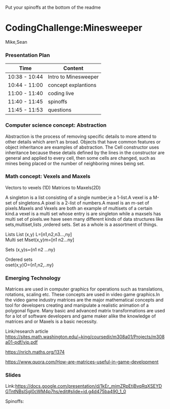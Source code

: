 Put your spinoffs at the bottom of the readme
# CodingChallenge:Minesweeper
Mike,Sean

### Presentation Plan

| Time           | Content                 |
| -------------  | -------------           |
| 10:38 - 10:44  | Intro  to Minesweeper   |         
| 10:44 - 11:00  | concept explantions     |
| 11:00 - 11:40  | coding live             |
| 11:40 - 11:45  | spinoffs                |
| 11:45 - 11:53  | questions               |

### Computer science concept: Abstraction

Abstraction is the process of removing specific details to more attend to other details which aren’t as broad. Objects that have common features or object inheritance are examples of abstraction. The Cell constructor uses inheritance because these details defined by the lines in the constructor are general and applied to every cell, then some cells are changed, such as mines being placed or the number of neighboring mines being set.

### Math concept: Vexels and Maxels
Vectors to vexels (1D)
Matrices to Maxels(2D)

A singleton is a list consisting of a single number,ie a 1-list.A vexel is a M-set of singletons.A pixel is a 2-list of numbers.A maxel is an m-set of pixels.Maxels and Vexels are both an example of multisets of a certain kind.a vexel is a multi set whose entry is are singleton while a maxsels has multi set of pixels.we have seen many different  kinds of data structures like sets,multiset,lists ,ordered sets. Set as a whole is a assortment of things.

Lists 
List (x,y) L=[n1,n2,n3…,ny]                      
Multi set Mset(x,y)m=[n1 n2...ny]

Sets 
(x,y)s={n1 n2 ...ny}


Ordered sets                                    
oset(x,y)O={n1,n2,..ny}


### Emerging Technology
Matrices are used in computer graphics for operations such as translations, rotations, scaling etc. These concepts are used  in video game graphics.In the video game industry matrices are the major mathematical concepts and tool for developers creating and manipulate a realistic animation of a polygonal figure. Many basic and advanced matrix transformations are used for a lot of software developers and game maker alike the knowledge of matrices and or Maxels is a basic necessity.


Link/research article 
https://sites.math.washington.edu/~king/coursedir/m308a01/Projects/m308a01-pdf/yip.pdf

https://nrich.maths.org/1374

https://www.quora.com/How-are-matrices-useful-in-game-development


### Slides
Link:https://docs.google.com/presentation/d/1kEr_mimZRpEtjBvqRqXSEYDGTntNBsISgl0cWM4p7hs/edit#slide=id.g4d475ba490_1_0
                                           
                                           

Spinoffs:

